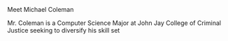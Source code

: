 <!DOCTYPE html> 
 <head> 
    <meta charset="UTF-8">
  <meta name="description" content="Mr. Coleman is..." 
  <title>Meet Michael Coleman</title>  
  </head>
 
  <body>
   
  <p>
   Mr. Coleman is a Computer Science Major at John Jay College of Criminal Justice seeking to diversify his skill set
  </p>
  </body> 
  
    
